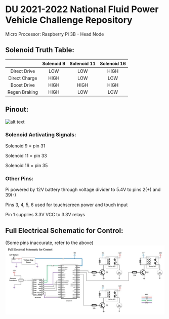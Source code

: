 # DU 2021-2022 National Fluid Power Vehicle Challenge Repository

Micro Processor:
Raspberry Pi 3B - Head Node

## Solenoid Truth Table:

|               | Solenoid 9  | Solenoid 11  | Solenoid 16  |
|     :---:     |     :-:     |     :-:      |     :-:      |
| Direct Drive  |     LOW     |     LOW      |     HIGH     |
| Direct Charge |     HIGH    |     LOW      |     LOW      |
| Boost Drive   |     HIGH    |     HIGH     |     HIGH     |
| Regen Braking |     HIGH    |     LOW      |     LOW      |

## Pinout:

![alt text](https://www.raspberrypi.com/documentation/computers/images/GPIO-Pinout-Diagram-2.png)

### Solenoid Activating Signals:

Solenoid 9 = pin 31

Solenoid 11 = pin 33

Solenoid 16 = pin 35

### Other Pins:

Pi powered by 12V battery through voltage divider to 5.4V to pins 2(+) and 39(-)

Pins 3, 4, 5, 6 used for touchscreen power and touch input

Pin 1 supplies 3.3V VCC to 3.3V relays

## Full Electrical Schematic for Control: 
(Some pins inaccurate, refer to the above)
![Alt text](fullElectrical.png?raw=true "Full Electical Schematic for Control")
